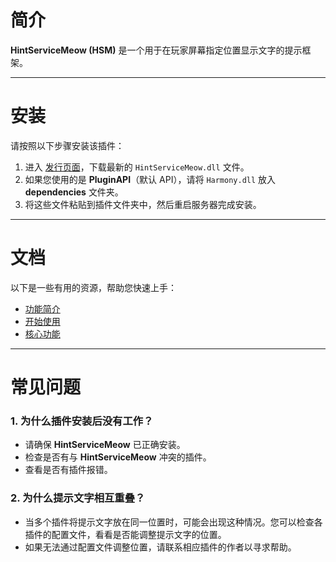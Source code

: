 # 简介
**HintServiceMeow (HSM)** 是一个用于在玩家屏幕指定位置显示文字的提示框架。

---

# 安装

请按照以下步骤安装该插件：

1. 进入 [发行页面](https://github.com/MeowServer/HintServiceMeow/releases)，下载最新的 `HintServiceMeow.dll` 文件。
2. 如果您使用的是 **PluginAPI**（默认 API），请将 `Harmony.dll` 放入 **dependencies** 文件夹。
3. 将这些文件粘贴到插件文件夹中，然后重启服务器完成安装。

---

# 文档

以下是一些有用的资源，帮助您快速上手：

- [功能简介](Features.md)
- [开始使用](GettingStarted.md)
- [核心功能](CoreFeatures.md)

---

# 常见问题

### 1. 为什么插件安装后没有工作？
- 请确保 **HintServiceMeow** 已正确安装。
- 检查是否有与 **HintServiceMeow** 冲突的插件。
- 查看是否有插件报错。

### 2. 为什么提示文字相互重叠？
- 当多个插件将提示文字放在同一位置时，可能会出现这种情况。您可以检查各插件的配置文件，看看是否能调整提示文字的位置。
- 如果无法通过配置文件调整位置，请联系相应插件的作者以寻求帮助。

